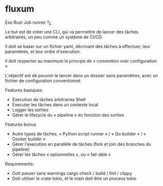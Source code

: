 # fluxum

Exo Rust
Job runner ?¿

Le but est de créer une CLI, qui va permettre de lancer des tâches arbitraires, un peu comme un système de CI/CD.

Il doit se baser sur un fichier yaml, décrivant des tâches à effectuer, leur paramètres, et leur ordre d'execution.

Il doit respecter au maximum le principe de « convention over configuration »

L'objectif est de pouvoir le lancer dans un dossier sans paramètres, avec un fichier de configuration conventionné.

Features basiques:
- Execution de tâches arbitraires Shell
- Executer les tâches dans un contexte local
- Logger les sorties
- Gérer le lifecycle du « pipeline » en fonction des sorties

Features bonus
- Autre types de tâches, « Python script runner » / « Go builder » / « Docker builder »
- Gérer l'execution en parallèle de tâches (fork et join des branches du pipeline)
- Gérer les tâches « optionnelles », ou « fail-able »

Requirements:
- Doit passer sans warnings cargo check / build / fmt / clippy
- Doit utiliser le crate tokio, et le main doit être un process tokio
